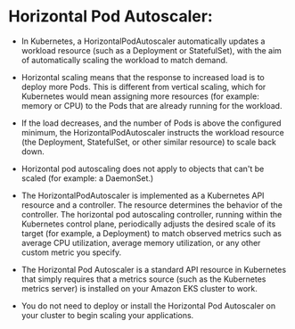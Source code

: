 # **Horizontal Pod Autoscaler:**

- In Kubernetes, a HorizontalPodAutoscaler automatically updates a workload resource (such as a Deployment or StatefulSet), with the aim of automatically scaling the workload to match demand.

- Horizontal scaling means that the response to increased load is to deploy more Pods. This is different from vertical scaling, which for Kubernetes would mean assigning more resources (for example: memory or CPU) to the Pods that are already running for the workload.

- If the load decreases, and the number of Pods is above the configured minimum, the HorizontalPodAutoscaler instructs the workload resource (the Deployment, StatefulSet, or other similar resource) to scale back down.

- Horizontal pod autoscaling does not apply to objects that can't be scaled (for example: a DaemonSet.)

- The HorizontalPodAutoscaler is implemented as a Kubernetes API resource and a controller. The resource determines the behavior of the controller. The horizontal pod autoscaling controller, running within the Kubernetes control plane, periodically adjusts the desired scale of its target (for example, a Deployment) to match observed metrics such as average CPU utilization, average memory utilization, or any other custom metric you specify.

- The Horizontal Pod Autoscaler is a standard API resource in Kubernetes that simply requires that a metrics source (such as the Kubernetes metrics server) is installed on your Amazon EKS cluster to work. 
- You do not need to deploy or install the Horizontal Pod Autoscaler on your cluster to begin scaling your applications.